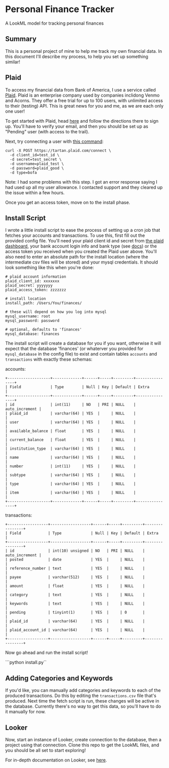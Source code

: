 # Personal Finance Tracker
A LookML model for tracking personal finances

## Summary
This is a personal project of mine to help me track my own financial data. In this document I'll describe my process, to help you set up something similar!

## Plaid
To access my financial data from Bank of America, I use a service called [Plaid](https://plaid.com/). Plaid is an enterprise company used by companies inclidong Venmo and Acorns. They offer a free trial for up to 100 users, with unlimited access to their (testing) API. This is great news for you and me, as we are each only one user!

To get started with Plaid, head [here](https://dashboard.plaid.com/signup) and follow the directions there to sign up. You'll have to verify your email, and then you should be set up as "Pending" user (with access to the trail).

Next, try connecting a user with [this command](https://plaid.com/docs/api/#introduction):

```
curl -X POST https://tartan.plaid.com/connect \
  -d client_id=test_id \
  -d secret=test_secret \
  -d username=plaid_test \
  -d password=plaid_good \
  -d type=bofa
```

Note: I had some problems with this step. I got an error response saying I had used up all my user allowance. I contacted support and they cleared up the issue within a few hours.

Once you get an access token, move on to the install phase.

## Install Script

I wrote a little install script to ease the process of setting up a cron job that fetches your accounts and transactions. To use this, first fill out the provided config file. You'll need your plaid client id and secret from [the plaid dashboard](https://dashboard.plaid.com/#/account), your bank account login info and bank type (see [docs](https://plaid.com/docs/api/#introduction)) or the access token you received when you created the Plaid user above. You'll also need to enter an absolute path for the install location (where the intermediate csv files will be stored) and your mysql credentials. It should look something like this when you're done:

```
# plaid account information
plaid_client_id: xxxxxxx
plaid_secret: yyyyyyy
plaid_access_token: zzzzzzz

# install location
install_path: /Users/You/finances/

# these will depend on how you log into mysql
mysql_username: root
mysql_password: password

# optional, defaults to 'finances'
mysql_database: finances
```

The install script will create a database for you if you want, otherwise it will expect that the database 'finances' (or whaterver you provided for `mysql_database` in the config file) to exist and contain tables `accounts` and `transactions` with exactly these schemas:

accounts:

```
+-------------------+-------------+------+-----+---------+----------------+
| Field             | Type        | Null | Key | Default | Extra          |
+-------------------+-------------+------+-----+---------+----------------+
| id                | int(11)     | NO   | PRI | NULL    | auto_increment |
| plaid_id          | varchar(64) | YES  |     | NULL    |                |
| user              | varchar(64) | YES  |     | NULL    |                |
| available_balance | float       | YES  |     | NULL    |                |
| current_balance   | float       | YES  |     | NULL    |                |
| institution_type  | varchar(64) | YES  |     | NULL    |                |
| name              | varchar(64) | YES  |     | NULL    |                |
| number            | int(11)     | YES  |     | NULL    |                |
| subtype           | varchar(64) | YES  |     | NULL    |                |
| type              | varchar(64) | YES  |     | NULL    |                |
| item              | varchar(64) | YES  |     | NULL    |                |
+-------------------+-------------+------+-----+---------+----------------+
```

transactions:

```
+------------------+------------------+------+-----+---------+----------------+
| Field            | Type             | Null | Key | Default | Extra          |
+------------------+------------------+------+-----+---------+----------------+
| id               | int(10) unsigned | NO   | PRI | NULL    | auto_increment |
| posted           | date             | YES  |     | NULL    |                |
| reference_number | text             | YES  |     | NULL    |                |
| payee            | varchar(512)     | YES  |     | NULL    |                |
| amount           | float            | YES  |     | NULL    |                |
| category         | text             | YES  |     | NULL    |                |
| keywords         | text             | YES  |     | NULL    |                |
| pending          | tinyint(1)       | YES  |     | 0       |                |
| plaid_id         | varchar(64)      | YES  |     | NULL    |                |
| plaid_account_id | varchar(64)      | YES  |     | NULL    |                |
+------------------+------------------+------+-----+---------+----------------+
```

Now go ahead and run the install script!

```python install.py``

## Adding Categories and Keywords

If you'd like, you can manually add categories and keywords to each of the produced transactions. Do this by editing the `transactions.csv` file that's produced. Next time the fetch script is run, these changes will be active in the database. Currently there's no way to get this data, so you'll have to do it manually for now.

## Looker

Now, start an instance of Looker, create connection to the database, then a project using that connection. Clone this repo to get the LookML files, and you should be all set to start exploring!

For in-depth documentation on Looker, see [here](https://looker.com/docs).
